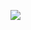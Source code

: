 ![](https://media.discordapp.net/attachments/1018274362278826044/1220888212604715158/blur_edges_2.png?ex=662308c0&is=661093c0&hm=c9f9bde29a12621c5f90ccc483f7090a8124eb354f2a257130f5a0e9ab7e14d1&=&format=webp&quality=lossless&width=1008&height=408)
